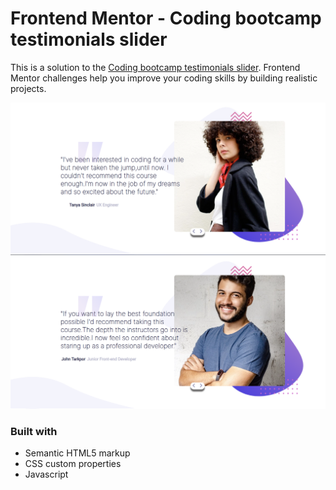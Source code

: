 # Frontend Mentor - Coding bootcamp testimonials slider

This is a solution to the [Coding bootcamp testimonials slider]([https://www.frontendmentor.io/challenges/coding-bootcamp-testimonials-slider-4FNyLA8JL]). Frontend Mentor challenges help you improve your coding skills by building realistic projects. 







![](./solution/desktop1.png)
![](./solution/desktop2.png)
### Built with

- Semantic HTML5 markup
- CSS custom properties
- Javascript
